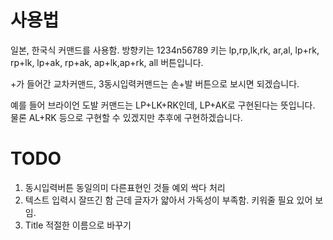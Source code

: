 # 사용법

일본, 한국식 커맨드를 사용함.
방향키는 1234n56789
키는 lp,rp,lk,rk, ar,al, lp+rk, rp+lk, lp+ak, rp+ak, ap+lk,ap+rk, all 버튼입니다.

+가 들어간 교차커맨드, 3동시입력커맨드는 손+발 버튼으로 보시면 되겠습니다.

예를 들어 브라이언 도발 커맨드는 LP+LK+RK인데, LP+AK로 구현된다는 뜻입니다.
물론 AL+RK 등으로 구현할 수 있겠지만 추후에 구현하겠습니다.

# TODO 

1. 동시입력버튼 동일의미 다른표현인 것들 예외 싹다 처리
2. 텍스트 입력시 잘뜨긴 함 근데 글자가 얇아서 가독성이 부족함. 키워줄 필요 있어 보임.
3. Title 적절한 이름으로 바꾸기
   
